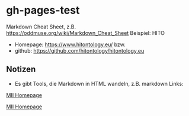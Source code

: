 # gh-pages-test
Markdown Cheat Sheet, z.B. https://oddmuse.org/wiki/Markdown_Cheat_Sheet
Beispiel: HITO
 * Homepage: https://www.hitontology.eu/ bzw.
 * github: https://github.com/hitontology/hitontology.eu
## Notizen
  * Es gibt Tools, die Markdown in HTML wandeln, z.B. markdown
Links:

[MII Homepage](https://www.medizininformatik-initiative.de/)

<a href=https://www.medizininformatik-initiative.de/>MII Homepage</a>

